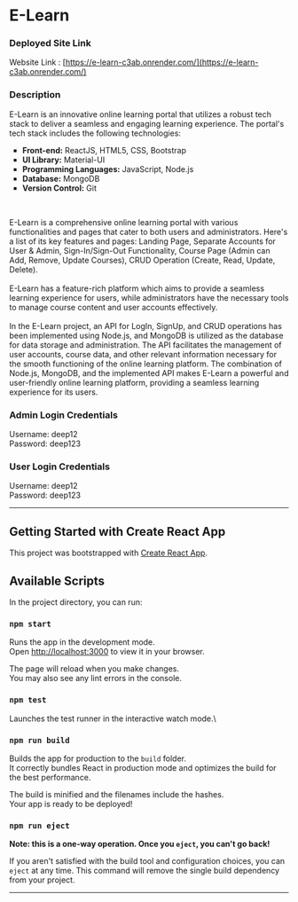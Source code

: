 # E-Learn

### Deployed Site Link

Website Link : [https://e-learn-c3ab.onrender.com/](https://e-learn-c3ab.onrender.com/)

### Description

E-Learn is an innovative online learning portal that utilizes a robust tech stack to deliver a seamless and engaging learning experience. The portal's tech stack includes the following technologies:<br/>
<ul type = "square">
  <li><strong>Front-end:</strong> ReactJS, HTML5, CSS, Bootstrap</li>
  <li><strong>UI Library:</strong> Material-UI</li>
  <li><strong>Programming Languages:</strong> JavaScript, Node.js</li>
  <li><strong>Database:</strong> MongoDB</li>
  <li><strong>Version Control:</strong> Git</li>
</ul>
<br/>

E-Learn is a comprehensive online learning portal with various functionalities and pages that cater to both users and administrators. Here's a list of its key features and pages: Landing Page, Separate Accounts for User & Admin, Sign-In/Sign-Out Functionality, Course Page (Admin can Add, Remove, Update Courses), CRUD Operation (Create, Read, Update, Delete).<br/><br/>
E-Learn has a feature-rich platform which aims to provide a seamless learning experience for users, while administrators have the necessary tools to manage course content and user accounts effectively.<br/><br/>
In the E-Learn project, an API for LogIn, SignUp, and CRUD operations has been implemented using Node.js, and MongoDB is utilized as the database for data storage and administration. The API facilitates the management of user accounts, course data, and other relevant information necessary for the smooth functioning of the online learning platform. The combination of Node.js, MongoDB, and the implemented API makes E-Learn a powerful and user-friendly online learning platform, providing a seamless learning experience for its users.<br/>


### Admin Login Credentials

Username: deep12 
<br/>
Password: deep123
<br/>

### User Login Credentials

Username: deep12 
<br/>
Password: deep123

<hr/>

## Getting Started with Create React App

This project was bootstrapped with [Create React App](https://github.com/facebook/create-react-app).

## Available Scripts

In the project directory, you can run:

### `npm start`

Runs the app in the development mode.\
Open [http://localhost:3000](http://localhost:3000) to view it in your browser.

The page will reload when you make changes.\
You may also see any lint errors in the console.

### `npm test`

Launches the test runner in the interactive watch mode.\

### `npm run build`

Builds the app for production to the `build` folder.\
It correctly bundles React in production mode and optimizes the build for the best performance.

The build is minified and the filenames include the hashes.\
Your app is ready to be deployed!

### `npm run eject`

**Note: this is a one-way operation. Once you `eject`, you can't go back!**

If you aren't satisfied with the build tool and configuration choices, you can `eject` at any time. This command will remove the single build dependency from your project.

<hr />
